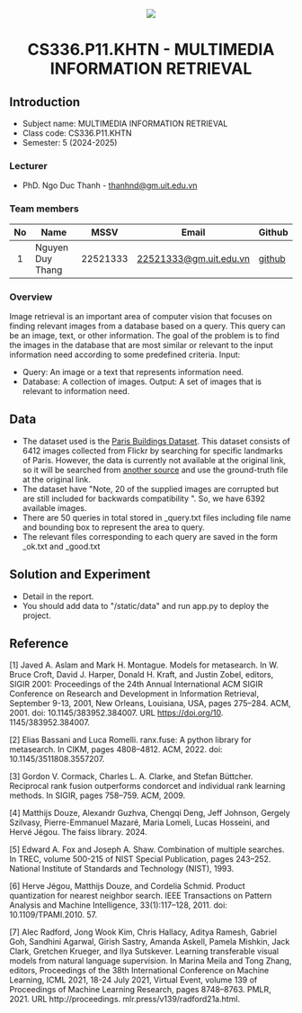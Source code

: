 <p align="center">
  <a href="https://www.uit.edu.vn/"><img src="https://www.uit.edu.vn/sites/vi/files/banner.png"></a>
<h1 align="center"><b>CS336.P11.KHTN - MULTIMEDIA INFORMATION RETRIEVAL</b></h1>

## Introduction
* Subject name: MULTIMEDIA INFORMATION RETRIEVAL
* Class code: CS336.P11.KHTN
* Semester: 5 (2024-2025)

### Lecturer
* PhD. Ngo Duc Thanh - thanhnd@gm.uit.edu.vn

### Team members

| No | Name | MSSV | Email | Github |
| :---: | --- | --- | --- | --- |
| 1 | Nguyen Duy Thang | 22521333 | 22521333@gm.uit.edu.vn | [github](https://github.com/DyThen-Kumo) |

### Overview
Image retrieval is an important area of computer vision that focuses on finding relevant images from a database based on a query. This query can be an image, text, or other information. The goal of the problem is to find the images in the database that are most similar or relevant to the input information need according to some predefined criteria.
Input:
- Query: An image or a text that represents information need.
- Database: A collection of images.
Output: A set of images that is relevant to information need.

## Data
* The dataset used is the [Paris Buildings Dataset](https://www.robots.ox.ac.uk/~vgg/data/parisbuildings/). This dataset consists of 6412 images collected from Flickr by searching for specific landmarks of Paris. However, the data is currently not available at the original link, so it will be searched from [another source](https://www.kaggle.com/datasets/skylord/oxbuildings) and use the ground-truth file at the original link.
* The dataset have "Note, 20 of the supplied images are corrupted but are still included for backwards compatibility ". So, we have 6392 available images. 
* There are 50 queries in total stored in _query.txt files including file name and bounding box to represent the area to query.
* The relevant files corresponding to each query are saved in the form _ok.txt and _good.txt

## Solution and Experiment
* Detail in the report.
* You should add data to "/static/data" and run app.py to deploy the project.

## Reference
[1] Javed A. Aslam and Mark H. Montague. Models for metasearch. In W. Bruce Croft, David J. Harper, Donald H.
Kraft, and Justin Zobel, editors, SIGIR 2001: Proceedings of the 24th Annual International ACM SIGIR
Conference on Research and Development in Information Retrieval, September 9-13, 2001, New Orleans,
Louisiana, USA, pages 275–284. ACM, 2001. doi: 10.1145/383952.384007. URL https://doi.org/10.
1145/383952.384007.

[2] Elias Bassani and Luca Romelli. ranx.fuse: A python library for metasearch. In CIKM, pages 4808–4812. ACM,
2022. doi: 10.1145/3511808.3557207.

[3] Gordon V. Cormack, Charles L. A. Clarke, and Stefan Büttcher. Reciprocal rank fusion outperforms condorcet
and individual rank learning methods. In SIGIR, pages 758–759. ACM, 2009.

[4] Matthijs Douze, Alexandr Guzhva, Chengqi Deng, Jeff Johnson, Gergely Szilvasy, Pierre-Emmanuel Mazaré,
Maria Lomeli, Lucas Hosseini, and Hervé Jégou. The faiss library. 2024.

[5] Edward A. Fox and Joseph A. Shaw. Combination of multiple searches. In TREC, volume 500-215 of NIST
Special Publication, pages 243–252. National Institute of Standards and Technology (NIST), 1993.

[6] Herve Jégou, Matthijs Douze, and Cordelia Schmid. Product quantization for nearest neighbor search. IEEE
Transactions on Pattern Analysis and Machine Intelligence, 33(1):117–128, 2011. doi: 10.1109/TPAMI.2010.
57.

[7] Alec Radford, Jong Wook Kim, Chris Hallacy, Aditya Ramesh, Gabriel Goh, Sandhini Agarwal, Girish Sastry,
Amanda Askell, Pamela Mishkin, Jack Clark, Gretchen Krueger, and Ilya Sutskever. Learning transferable
visual models from natural language supervision. In Marina Meila and Tong Zhang, editors, Proceedings of the
38th International Conference on Machine Learning, ICML 2021, 18-24 July 2021, Virtual Event, volume 139
of Proceedings of Machine Learning Research, pages 8748–8763. PMLR, 2021. URL http://proceedings.
mlr.press/v139/radford21a.html.